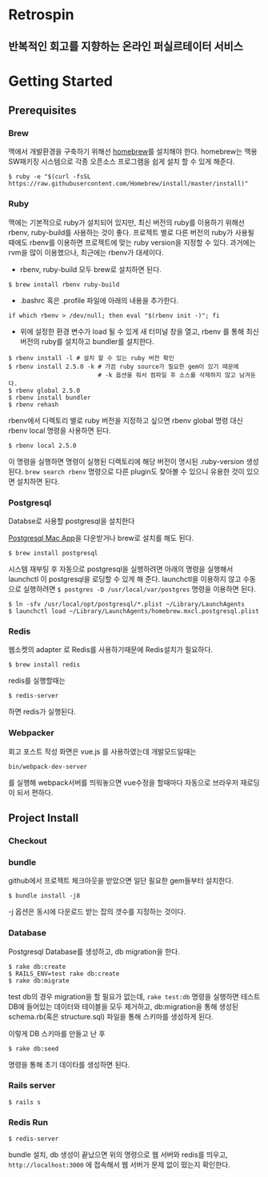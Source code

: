# Retrospin
## 반복적인 회고를 지향하는 온라인 퍼실르테이터 서비스

# Getting Started

## Prerequisites
### Brew

맥에서 개발환경을 구축하기 위해선 [homebrew](http://brew.sh/)를 설치해야 한다. homebrew는 맥용 SW패키징 시스템으로 각종 오픈소스 프로그램을 쉽게 설치 할 수 있게 해준다.

```shell
$ ruby -e "$(curl -fsSL https://raw.githubusercontent.com/Homebrew/install/master/install)"
```

### Ruby 
 
맥에는 기본적으로 ruby가 설치되어 있지만, 최신 버전의 ruby를 이용하기 위해선 rbenv, ruby-build를 사용하는 것이 좋다. 프로젝트 별로 다른 버전의 ruby가 사용될 때에도 rbenv를 이용하면 프로젝트에 맞는 ruby version을 지정할 수 있다. 과거에는 rvm을 많이 이용했으나, 최근에는 rbenv가 대세이다. 

* rbenv, ruby-build 모두 brew로 설치하면 된다.

```shell
$ brew install rbenv ruby-build
```

* .bashrc 혹은 .profile 파일에 아래의 내용을 추가한다. 

```shell
if which rbenv > /dev/null; then eval "$(rbenv init -)"; fi
```

* 위에 설정한 환경 변수가 load 될 수 있게 새 터미널 창을 열고, rbenv 를 통해 최신 버전의 ruby를 설치하고 bundler를 설치한다.

```shell
$ rbenv install -l # 설치 할 수 있는 ruby 버전 확인
$ rbenv install 2.5.0 -k # 가끔 ruby source가 필요한 gem이 있기 때문에
                         # -k 옵션을 줘서 컴파일 후 소스를 삭제하지 않고 남겨둔다.
$ rbenv global 2.5.0 
$ rbenv install bundler
$ rbenv rehash 
```

rbenv에서 디렉토리 별로 ruby 버전을 지정하고 싶으면 rbenv global 명령 대신 rbenv local 명령을 사용하면 된다.

`$ rbenv local 2.5.0`

이 명령을 실행하면 명령이 실행된 디렉토리에 해당 버전이 명시된 .ruby-version 생성된다.
`brew search rbenv` 명령으로 다른 plugin도 찾아볼 수 있으니 유용한 것이 있으면 설치하면 된다.

### Postgresql 

Databse로 사용할 postgresql을 설치한다

[Postgresql Mac App](https://www.postgresql.org/download/macosx/)을 다운받거나 brew로 설치를 해도 된다.

```shell
$ brew install postgresql
```

시스템 재부팅 후 자동으로 postgresql을 실행하려면 아래의 명령을 실행해서 launchctl 이 postgresql을 로딩할 수 있게 해 준다. launchctl을 이용하지 않고 수동으로 실행하려면 `$ postgres -D /usr/local/var/postgres` 명령을 이용하면 된다.

```shell
$ ln -sfv /usr/local/opt/postgresql/*.plist ~/Library/LaunchAgents
$ launchctl load ~/Library/LaunchAgents/homebrew.mxcl.postgresql.plist
```

### Redis
웹소켓의 adapter 로 Redis를 사용하기때문에 Redis설치가 필요하다.

```shell
$ brew install redis
```
redis를 실행할때는
```shell
$ redis-server
```
하면 redis가 실행된다.

### Webpacker
회고 포스트 작성 화면은 vue.js 를 사용하였는데 개발모드일때는 
```
bin/webpack-dev-server
```
를 실행해 webpack서버를 띄워놓으면 vue수정을 할때마다 자동으로 브라우저 재로딩이 되서 편하다. 

## Project Install

### Checkout

### bundle

github에서 프로젝트 체크아웃을 받았으면 일단 필요한 gem들부터 설치한다. 
```shell
$ bundle install -j8
```

-j 옵션은 동시에 다운로드 받는 잡의 갯수를 지정하는 것이다.

### Database

Postgresql Database를 생성하고, db migration을 한다.

```shell
$ rake db:create
$ RAILS_ENV=test rake db:create
$ rake db:migrate
```

test db의 경우 migration을 할 필요가 없는데, `rake test:db` 명령을 실행하면 테스트 DB에 들어있는 데이터와 테이블을 모두 제거하고, db:migration을 통해 생성된 schema.rb(혹은 structure.sql) 파일을 통해 스키마를 생성하게 된다. 

이렇게 DB 스키마를 만들고 난 후

```shell
$ rake db:seed
```

명령을 통해 초기 데이타를 생성하면 된다.

### Rails server

```shell
$ rails s
```

### Redis Run
```shell
$ redis-server
```

bundle 설치, db 생성이 끝났으면 위의 명령으로 웹 서버와 redis를 띄우고, `http://localhost:3000` 에 접속해서 웹 서버가 문제 없이 떴는지 확인한다. 


